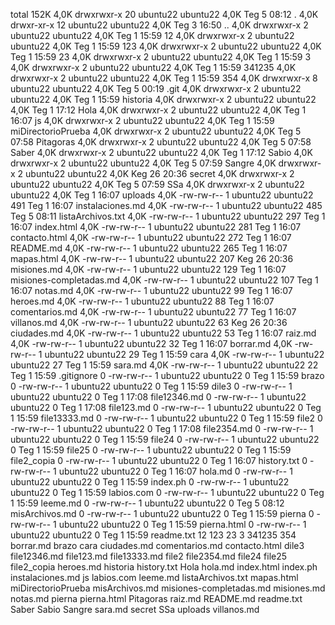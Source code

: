 total 152K
4,0K drwxrwxr-x 20 ubuntu22 ubuntu22 4,0K Teg   5 08:12 .
4,0K drwxr-xr-x 12 ubuntu22 ubuntu22 4,0K Teg   3 16:50 ..
4,0K drwxrwxr-x  2 ubuntu22 ubuntu22 4,0K Teg   1 15:59 12
4,0K drwxrwxr-x  2 ubuntu22 ubuntu22 4,0K Teg   1 15:59 123
4,0K drwxrwxr-x  2 ubuntu22 ubuntu22 4,0K Teg   1 15:59 23
4,0K drwxrwxr-x  2 ubuntu22 ubuntu22 4,0K Teg   1 15:59 3
4,0K drwxrwxr-x  2 ubuntu22 ubuntu22 4,0K Teg   1 15:59 341235
4,0K drwxrwxr-x  2 ubuntu22 ubuntu22 4,0K Teg   1 15:59 354
4,0K drwxrwxr-x  8 ubuntu22 ubuntu22 4,0K Teg   5 00:19 .git
4,0K drwxrwxr-x  2 ubuntu22 ubuntu22 4,0K Teg   1 15:59 historia
4,0K drwxrwxr-x  2 ubuntu22 ubuntu22 4,0K Teg   1 17:12 Hola
4,0K drwxrwxr-x  2 ubuntu22 ubuntu22 4,0K Teg   1 16:07 js
4,0K drwxrwxr-x  2 ubuntu22 ubuntu22 4,0K Teg   1 15:59 miDirectorioPrueba
4,0K drwxrwxr-x  2 ubuntu22 ubuntu22 4,0K Teg   5 07:58 Pitagoras
4,0K drwxrwxr-x  2 ubuntu22 ubuntu22 4,0K Teg   5 07:58 Saber
4,0K drwxrwxr-x  2 ubuntu22 ubuntu22 4,0K Teg   1 17:12 Sabio
4,0K drwxrwxr-x  2 ubuntu22 ubuntu22 4,0K Teg   5 07:59 Sangre
4,0K drwxrwxr-x  2 ubuntu22 ubuntu22 4,0K Keg  26 20:36 secret
4,0K drwxrwxr-x  2 ubuntu22 ubuntu22 4,0K Teg   5 07:59 SSa
4,0K drwxrwxr-x  2 ubuntu22 ubuntu22 4,0K Teg   1 16:07 uploads
4,0K -rw-rw-r--  1 ubuntu22 ubuntu22  491 Teg   1 16:07 instalaciones.md
4,0K -rw-rw-r--  1 ubuntu22 ubuntu22  485 Teg   5 08:11 listaArchivos.txt
4,0K -rw-rw-r--  1 ubuntu22 ubuntu22  297 Teg   1 16:07 index.html
4,0K -rw-rw-r--  1 ubuntu22 ubuntu22  281 Teg   1 16:07 contacto.html
4,0K -rw-rw-r--  1 ubuntu22 ubuntu22  272 Teg   1 16:07 README.md
4,0K -rw-rw-r--  1 ubuntu22 ubuntu22  265 Teg   1 16:07 mapas.html
4,0K -rw-rw-r--  1 ubuntu22 ubuntu22  207 Keg  26 20:36 misiones.md
4,0K -rw-rw-r--  1 ubuntu22 ubuntu22  129 Teg   1 16:07 misiones-completadas.md
4,0K -rw-rw-r--  1 ubuntu22 ubuntu22  107 Teg   1 16:07 notas.md
4,0K -rw-rw-r--  1 ubuntu22 ubuntu22   99 Teg   1 16:07 heroes.md
4,0K -rw-rw-r--  1 ubuntu22 ubuntu22   88 Teg   1 16:07 comentarios.md
4,0K -rw-rw-r--  1 ubuntu22 ubuntu22   77 Teg   1 16:07 villanos.md
4,0K -rw-rw-r--  1 ubuntu22 ubuntu22   63 Keg  26 20:36 ciudades.md
4,0K -rw-rw-r--  1 ubuntu22 ubuntu22   53 Teg   1 16:07 raiz.md
4,0K -rw-rw-r--  1 ubuntu22 ubuntu22   32 Teg   1 16:07 borrar.md
4,0K -rw-rw-r--  1 ubuntu22 ubuntu22   29 Teg   1 15:59 cara
4,0K -rw-rw-r--  1 ubuntu22 ubuntu22   27 Teg   1 15:59 sara.md
4,0K -rw-rw-r--  1 ubuntu22 ubuntu22   22 Teg   1 15:59 .gitignore
   0 -rw-rw-r--  1 ubuntu22 ubuntu22    0 Teg   1 15:59 brazo
   0 -rw-rw-r--  1 ubuntu22 ubuntu22    0 Teg   1 15:59 dile3
   0 -rw-rw-r--  1 ubuntu22 ubuntu22    0 Teg   1 17:08 file12346.md
   0 -rw-rw-r--  1 ubuntu22 ubuntu22    0 Teg   1 17:08 file123.md
   0 -rw-rw-r--  1 ubuntu22 ubuntu22    0 Teg   1 15:59 file13333.md
   0 -rw-rw-r--  1 ubuntu22 ubuntu22    0 Teg   1 15:59 file2
   0 -rw-rw-r--  1 ubuntu22 ubuntu22    0 Teg   1 17:08 file2354.md
   0 -rw-rw-r--  1 ubuntu22 ubuntu22    0 Teg   1 15:59 file24
   0 -rw-rw-r--  1 ubuntu22 ubuntu22    0 Teg   1 15:59 file25
   0 -rw-rw-r--  1 ubuntu22 ubuntu22    0 Teg   1 15:59 file2_copia
   0 -rw-rw-r--  1 ubuntu22 ubuntu22    0 Teg   1 16:07 history.txt
   0 -rw-rw-r--  1 ubuntu22 ubuntu22    0 Teg   1 16:07 hola.md
   0 -rw-rw-r--  1 ubuntu22 ubuntu22    0 Teg   1 15:59 index.ph
   0 -rw-rw-r--  1 ubuntu22 ubuntu22    0 Teg   1 15:59 labios.com
   0 -rw-rw-r--  1 ubuntu22 ubuntu22    0 Teg   1 15:59 leeme.md
   0 -rw-rw-r--  1 ubuntu22 ubuntu22    0 Teg   5 08:12 misArchivos.md
   0 -rw-rw-r--  1 ubuntu22 ubuntu22    0 Teg   1 15:59 pierna
   0 -rw-rw-r--  1 ubuntu22 ubuntu22    0 Teg   1 15:59 pierna.html
   0 -rw-rw-r--  1 ubuntu22 ubuntu22    0 Teg   1 15:59 readme.txt
12
123
23
3
341235
354
borrar.md
brazo
cara
ciudades.md
comentarios.md
contacto.html
dile3
file12346.md
file123.md
file13333.md
file2
file2354.md
file24
file25
file2_copia
heroes.md
historia
history.txt
Hola
hola.md
index.html
index.ph
instalaciones.md
js
labios.com
leeme.md
listaArchivos.txt
mapas.html
miDirectorioPrueba
misArchivos.md
misiones-completadas.md
misiones.md
notas.md
pierna
pierna.html
Pitagoras
raiz.md
README.md
readme.txt
Saber
Sabio
Sangre
sara.md
secret
SSa
uploads
villanos.md
